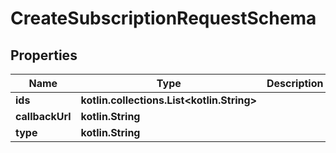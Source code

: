 
# CreateSubscriptionRequestSchema

## Properties
Name | Type | Description | Notes
------------ | ------------- | ------------- | -------------
**ids** | **kotlin.collections.List&lt;kotlin.String&gt;** |  |  [optional]
**callbackUrl** | **kotlin.String** |  |  [optional]
**type** | **kotlin.String** |  |  [optional]



